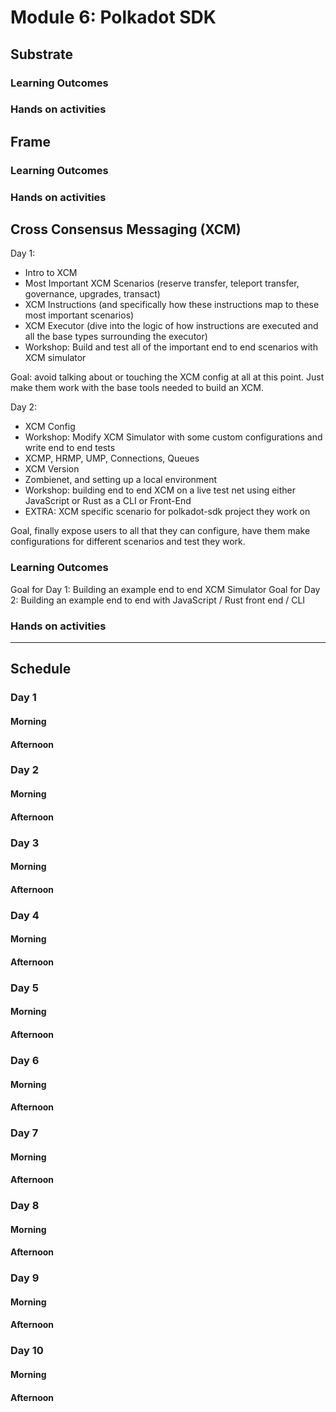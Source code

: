 # Module 6: Polkadot SDK

## Substrate

### Learning Outcomes

### Hands on activities

## Frame

### Learning Outcomes

### Hands on activities

## Cross Consensus Messaging (XCM)

<!-- TODO Break down the following in the schedule below -->

Day 1:

- Intro to XCM
- Most Important XCM Scenarios (reserve transfer, teleport transfer, governance, upgrades, transact)
- XCM Instructions (and specifically how these instructions map to these most important scenarios)
- XCM Executor (dive into the logic of how instructions are executed and all the base types surrounding the executor)
- Workshop: Build and test all of the important end to end scenarios with XCM simulator

Goal: avoid talking about or touching the XCM config at all at this point. Just make them work with the base tools needed to build an XCM.

Day 2:

- XCM Config
- Workshop: Modify XCM Simulator with some custom configurations and write end to end tests
- XCMP, HRMP, UMP, Connections, Queues
- XCM Version
- Zombienet, and setting up a local environment
- Workshop: building end to end XCM on a live test net using either JavaScript or Rust as a CLI or Front-End
- EXTRA: XCM specific scenario for polkadot-sdk project they work on

Goal, finally expose users to all that they can configure, have them make configurations for different scenarios and test they work.

### Learning Outcomes

Goal for Day 1: Building an example end to end XCM Simulator
Goal for Day 2: Building an example end to end with JavaScript / Rust front end / CLI

### Hands on activities

---

## Schedule

### Day 1

#### Morning

#### Afternoon

### Day 2

#### Morning

#### Afternoon

### Day 3

#### Morning

#### Afternoon

### Day 4

#### Morning

#### Afternoon

### Day 5

#### Morning

#### Afternoon

### Day 6

#### Morning

#### Afternoon

### Day 7

#### Morning

#### Afternoon

### Day 8

#### Morning

#### Afternoon

### Day 9

#### Morning

#### Afternoon

### Day 10

#### Morning

#### Afternoon
